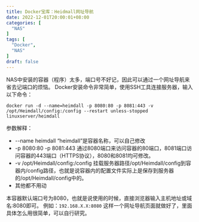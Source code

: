 ```yaml
---
title: Docker宝库：Heidmall网址导航
date: 2022-12-01T20:00:01+08:00
categories: [
  "NAS"
]
tags: [
  "Docker",
  "NAS"
]
draft: false
---
```

NAS中安装的容器（程序）太多，端口号不好记，因此可以通过一个网址导航来省去记端口的烦恼。
Docker安装命令非常简单，使用SSH工具连接服务器，输入以下命令：
```
docker run -d --name=heimdall -p 8080:80 -p 8081:443 -v /opt/Heimdall/config:/config --restart unless-stopped linuxserver/heimdall
```
参数解释：
+ --name heimdall  “heimdall”是容器名称，可以自己修改
+ -p 8080:80 -p 8081:443  通过8080端口来访问容器的80端口，8081端口访问容器的443端口（HTTPS协议），8080和8081均可修改。
+ -v /opt/Heimdall/config:/config  挂载服务器路径/opt/Heimdall/config到容器内/config路径，也就是说容器内的配置文件实际上是保存到服务器的/opt/Heimdall/config中的。
+ 其他都不用动

本容器默认端口号为8080，也就是说使用的时候，直接浏览器输入主机地址或域名:8080即可。
例如：`192.168.X.X:8080` 
这样一个网址导航页面就做好了，里面具体怎么用很简单，可以自行研究。